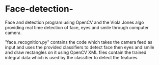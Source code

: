 # Face-detection-
Face and detection program using OpenCV and the Viola Jones algo providing real time detection of face, eyes and smile through computer camera.

"face_recognition.py" contains the code which takes the camera feed as input and uses the provided classifiers to detect face then eyes and smile and draw rectangles on it using OpenCV
XML files contain the trained integral data which is used by the classifier to detect the features
